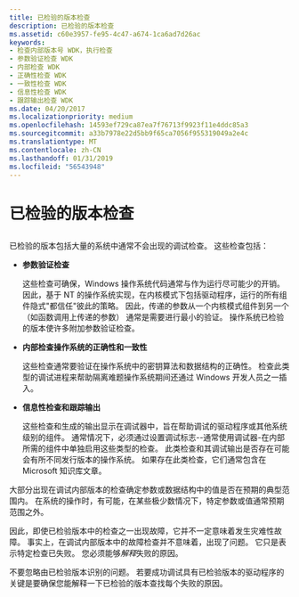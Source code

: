 ```yaml
---
title: 已检验的版本检查
description: 已检验的版本检查
ms.assetid: c60e3957-fe95-4c47-a674-1ca6ad7d26ac
keywords:
- 检查内部版本号 WDK，执行检查
- 参数验证检查 WDK
- 内部检查 WDK
- 正确性检查 WDK
- 一致性检查 WDK
- 信息性检查 WDK
- 跟踪输出检查 WDK
ms.date: 04/20/2017
ms.localizationpriority: medium
ms.openlocfilehash: 14593ef729ca87ea7f76713f9923f11e4ddc85a3
ms.sourcegitcommit: a33b7978e22d5bb9f65ca7056f955319049a2e4c
ms.translationtype: MT
ms.contentlocale: zh-CN
ms.lasthandoff: 01/31/2019
ms.locfileid: "56543948"
---
```

# <a name="what-the-checked-build-checks"></a>已检验的版本检查


## <span id="ddk_what_the_checked_build_checks_tools"></span><span id="DDK_WHAT_THE_CHECKED_BUILD_CHECKS_TOOLS"></span>


已检验的版本包括大量的系统中通常不会出现的调试检查。 这些检查包括：

-   **参数验证检查**

    这些检查可确保，Windows 操作系统代码通常与作为运行尽可能少的开销。 因此，基于 NT 的操作系统实现，在内核模式下包括驱动程序，运行的所有组件隐式"都信任"彼此的策略。 因此，传递的参数从一个内核模式组件到另一个 （如函数调用上传递的参数） 通常是需要进行最小的验证。 操作系统已检验的版本使许多附加参数验证检查。

-   **内部检查操作系统的正确性和一致性**

    这些检查通常要验证在操作系统中的密钥算法和数据结构的正确性。 检查此类型的调试进程来帮助隔离难题操作系统期间还通过 Windows 开发人员之一插入。

-   **信息性检查和跟踪输出**

    这些检查和生成的输出显示在调试器中，旨在帮助调试的驱动程序或其他系统级别的组件。 通常情况下，必须通过设置调试标志--通常使用调试器-在内部所需的组件中单独启用这些类型的检查。 此类检查和其调试输出是否存在可能会有所不同发行版本的操作系统。 如果存在此类检查，它们通常包含在 Microsoft 知识库文章。

大部分出现在调试内部版本的检查确定参数或数据结构中的值是否在预期的典型范围内。 在系统的操作时，有可能，在某些极少数情况下，特定参数或值通常预期范围之外。

因此，即使已检验版本中的检查之一出现故障，它并不一定意味着发生灾难性故障。 事实上，在调试内部版本中的故障检查并不意味着，出现了问题。 它只是表示特定检查已失败。 您必须能够*解释*失败的原因。

不要忽略由已检验版本识别的问题。 若要成功调试具有已检验版本的驱动程序的关键是要确保您能解释一下已检验的版本查找每个失败的原因。

 

 





